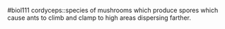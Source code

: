 #biol111 
cordyceps::species of mushrooms which produce spores which cause ants to climb and clamp to high areas dispersing farther.